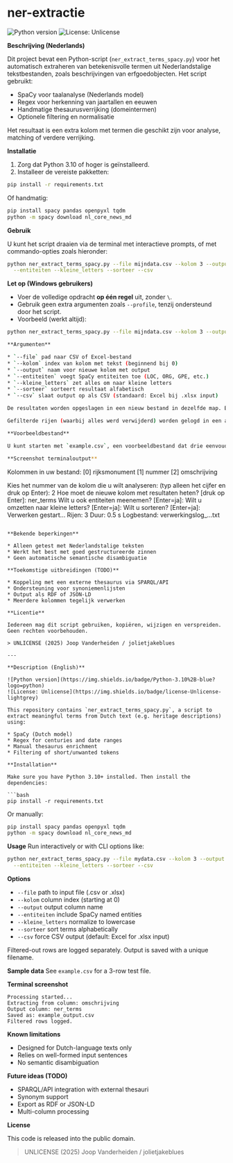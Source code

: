 # ner-extractie

![Python version](https://img.shields.io/badge/Python-3.10%2B-blue?logo=python)
![License: Unlicense](https://img.shields.io/badge/license-Unlicense-lightgrey)

**Beschrijving (Nederlands)**

Dit project bevat een Python-script (`ner_extract_terms_spacy.py`) voor het automatisch extraheren van betekenisvolle termen uit Nederlandstalige tekstbestanden, zoals beschrijvingen van erfgoedobjecten. Het script gebruikt:

* SpaCy voor taalanalyse (Nederlands model)
* Regex voor herkenning van jaartallen en eeuwen
* Handmatige thesaurusverrijking (domeintermen)
* Optionele filtering en normalisatie

Het resultaat is een extra kolom met termen die geschikt zijn voor analyse, matching of verdere verrijking.

**Installatie**

1. Zorg dat Python 3.10 of hoger is geïnstalleerd.
2. Installeer de vereiste pakketten:

```bash
pip install -r requirements.txt
```

Of handmatig:

```bash
pip install spacy pandas openpyxl tqdm
python -m spacy download nl_core_news_md
```

**Gebruik**

U kunt het script draaien via de terminal met interactieve prompts, of met commando-opties zoals hieronder:

```bash
python ner_extract_terms_spacy.py --file mijndata.csv --kolom 3 --output ner_terms \
  --entiteiten --kleine_letters --sorteer --csv
```
**Let op (Windows gebruikers)**

- Voer de volledige opdracht **op één regel** uit, zonder `\`.
- Gebruik geen extra argumenten zoals `--profile`, tenzij ondersteund door het script.
- Voorbeeld (werkt altijd):

```bash
python ner_extract_terms_spacy.py --file mijndata.csv --kolom 3 --output ner_terms --entiteiten --kleine_letters --sorteer --csv

**Argumenten**

* `--file` pad naar CSV of Excel-bestand
* `--kolom` index van kolom met tekst (beginnend bij 0)
* `--output` naam voor nieuwe kolom met output
* `--entiteiten` voegt SpaCy entiteiten toe (LOC, ORG, GPE, etc.)
* `--kleine_letters` zet alles om naar kleine letters
* `--sorteer` sorteert resultaat alfabetisch
* `--csv` slaat output op als CSV (standaard: Excel bij .xlsx input)

De resultaten worden opgeslagen in een nieuw bestand in dezelfde map. Bestandsnamen worden automatisch voorzien van volgnummer bij dubbele naam.

Gefilterde rijen (waarbij alles werd verwijderd) worden gelogd in een apart .txt-bestand.

**Voorbeeldbestand**

U kunt starten met `example.csv`, een voorbeeldbestand dat drie eenvoudige beschrijvingen bevat.

**Screenshot terminaloutput**

```
Kolommen in uw bestand:
[0] rijksmonument
[1] nummer
[2] omschrijving

Kies het nummer van de kolom die u wilt analyseren:
(typ alleen het cijfer en druk op Enter): 2
Hoe moet de nieuwe kolom met resultaten heten? [druk op Enter]: ner_terms
Wilt u ook entiteiten meenemen? [Enter=ja]:
Wilt u omzetten naar kleine letters? [Enter=ja]:
Wilt u sorteren? [Enter=ja]:
Verwerken gestart...
Rijen: 3
Duur: 0.5 s
Logbestand: verwerkingslog_...txt
```

**Bekende beperkingen**

* Alleen getest met Nederlandstalige teksten
* Werkt het best met goed gestructureerde zinnen
* Geen automatische semantische disambiguatie

**Toekomstige uitbreidingen (TODO)**

* Koppeling met een externe thesaurus via SPARQL/API
* Ondersteuning voor synoniemenlijsten
* Output als RDF of JSON-LD
* Meerdere kolommen tegelijk verwerken

**Licentie**

Iedereen mag dit script gebruiken, kopiëren, wijzigen en verspreiden. Geen rechten voorbehouden.

> UNLICENSE (2025) Joop Vanderheiden / jolietjakeblues

---

**Description (English)**

![Python version](https://img.shields.io/badge/Python-3.10%2B-blue?logo=python)
![License: Unlicense](https://img.shields.io/badge/license-Unlicense-lightgrey)

This repository contains `ner_extract_terms_spacy.py`, a script to extract meaningful terms from Dutch text (e.g. heritage descriptions) using:

* SpaCy (Dutch model)
* Regex for centuries and date ranges
* Manual thesaurus enrichment
* Filtering of short/unwanted tokens

**Installation**

Make sure you have Python 3.10+ installed. Then install the dependencies:

```bash
pip install -r requirements.txt
```

Or manually:

```bash
pip install spacy pandas openpyxl tqdm
python -m spacy download nl_core_news_md
```

**Usage**
Run interactively or with CLI options like:

```bash
python ner_extract_terms_spacy.py --file mydata.csv --kolom 3 --output ner_terms \
  --entiteiten --kleine_letters --sorteer --csv
```

**Options**

* `--file` path to input file (.csv or .xlsx)
* `--kolom` column index (starting at 0)
* `--output` output column name
* `--entiteiten` include SpaCy named entities
* `--kleine_letters` normalize to lowercase
* `--sorteer` sort terms alphabetically
* `--csv` force CSV output (default: Excel for .xlsx input)

Filtered-out rows are logged separately. Output is saved with a unique filename.

**Sample data**
See `example.csv` for a 3-row test file.

**Terminal screenshot**

```
Processing started...
Extracting from column: omschrijving
Output column: ner_terms
Saved as: example_output.csv
Filtered rows logged.
```

**Known limitations**

* Designed for Dutch-language texts only
* Relies on well-formed input sentences
* No semantic disambiguation

**Future ideas (TODO)**

* SPARQL/API integration with external thesauri
* Synonym support
* Export as RDF or JSON-LD
* Multi-column processing

**License**

This code is released into the public domain.

> UNLICENSE (2025) Joop Vanderheiden / jolietjakeblues
